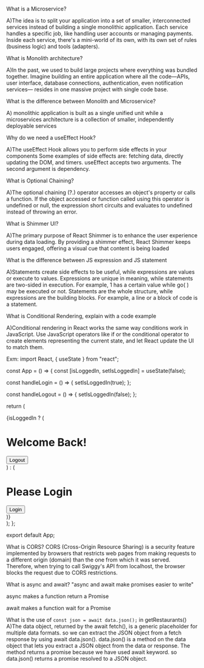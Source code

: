 What is a Microservice?


A)The idea is to split your application into a set of smaller, interconnected
services instead of building a single monolithic application. Each service handles
a specific job, like handling user accounts or managing payments. Inside each
service, there's a mini-world of its own, with its own set of rules (business
logic) and tools (adapters).


What is Monolith architecture?


A)In the past, we used to build large projects where everything was bundled
together. Imagine building an entire application where all the code—APIs, user
interface, database connections, authentication, even notification services—
resides in one massive project with single code base.



What is the difference between Monolith and Microservice?


A) monolithic application is built as a single unified unit while a microservices architecture is a collection of smaller, independently deployable services



Why do we need a useEffect Hook?


A)The useEffect Hook allows you to perform side effects in your components
Some examples of side effects are: fetching data, directly updating the DOM, and timers.
useEffect accepts two arguments. The second argument is dependency. 



What is Optional Chaining?

A)The optional chaining (?.) operator accesses an object's property or calls a function. If the object accessed or function called using this operator is undefined or null, the expression short circuits and evaluates to undefined instead of throwing an error.




What is Shimmer UI?

A)The primary purpose of React Shimmer is to enhance the user experience during data loading. By providing a shimmer effect, React Shimmer keeps users engaged, offering a visual cue that content is being loaded



What is the difference between JS expression and JS statement

A)Statements create side effects to be useful, while expressions are values or execute to values.
Expressions are unique in meaning, while statements are two-sided in execution. For example, 1 has a certain value while go( ) may be executed or not.
Statements are the whole structure, while expressions are the building blocks. For example, a line or a block of code is a statement.


What is Conditional Rendering, explain with a code example

A)Conditional rendering in React works the same way conditions work in JavaScript. Use JavaScript operators like if or the conditional operator to create elements representing the current state, and let React update the UI to match them. 


Exm:
import React, { useState } from "react";

const App = () => {
  const [isLoggedIn, setIsLoggedIn] = useState(false);

  const handleLogin = () => {
    setIsLoggedIn(true);
  };

  const handleLogout = () => {
    setIsLoggedIn(false);
  };

  return (
    <div>
      {isLoggedIn ? (
        <div>
          <h1>Welcome Back!</h1>
          <button onClick={handleLogout}>Logout</button>
        </div>
      ) : (
        <div>
          <h1>Please Login</h1>
          <button onClick={handleLogin}>Login</button>
        </div>
      )}
    </div>
  );
};

export default App;




What is CORS?
CORS (Cross-Origin Resource Sharing) is a security feature
implemented by browsers that restricts web pages from making requests to a
different origin (domain) than the one from which it was served. Therefore, when
trying to call Swiggy's API from localhost, the browser blocks the request due to
CORS restrictions.




What is async and await?
"async and await make promises easier to write"

async makes a function return a Promise

await makes a function wait for a Promise




What is the use of `const json = await data.json();` in getRestaurants()
A)The data object, returned by the await fetch(), is a generic placeholder for multiple data formats. so we can extract the JSON object from a fetch response by using await data.json(). data.json() is a method on the data object that lets you extract a JSON object from the data or response. The method returns a promise because we have used await keyword. so data.json() returns a promise resolved to a JSON object.
